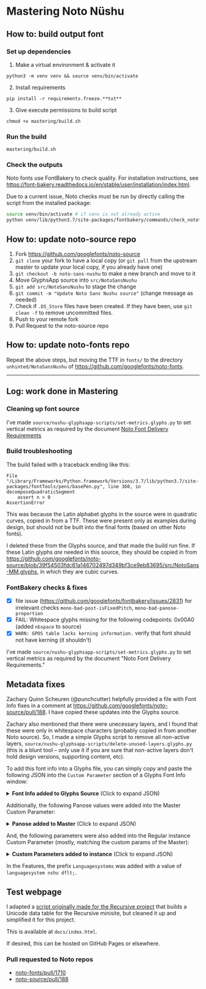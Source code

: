 # Mastering Noto Nüshu

## How to: build output font

### Set up dependencies

1. Make a virtual environment & activate it

```
python3 -m venv venv && source venv/bin/activate
```

2. Install requirements

```
pip install -r requirements.freeze.**txt**
```

3. Give execute permissions to build script

```
chmod +x mastering/build.sh
```

### Run the build

```
mastering/build.sh
```

### Check the outputs


Noto fonts use FontBakery to check quality. For installation instructions, see https://font-bakery.readthedocs.io/en/stable/user/installation/index.html.

Due to a current issue, Noto checks must be run by directly calling the script from the installed package:

```bash
source venv/bin/activate # if venv is not already active
python venv/lib/python3.7/site-packages/fontbakery/commands/check_notofonts.py fonts/NotoSansNushu-Regular.ttf
```

## How to: update noto-source repo

1. Fork https://github.com/googlefonts/noto-source
2. `git clone` your fork to have a local copy (or `git pull` from the upstream master to update your local copy, if you already have one)
3. `git checkout -b noto-sans-nushu` to make a new branch and move to it
4. Move GlyphsApp source into `src/NotoSansNushu`
5. `git add src/NotoSansNushu` to stage the change
6. `git commit -m "Update Noto Sans Nushu source"` (change message as needed)
7. Check if `.DS_Store` files have been created. If they have been, use `git clean -f` to remove uncommitted files.
8. Push to your remote fork
9. Pull Request to the noto-source repo

## How to: update noto-fonts repo

Repeat the above steps, but moving the TTF in `fonts/` to the directory `unhinted/NotoSansNushu` of https://github.com/googlefonts/noto-fonts.

---

## Log: work done in Mastering

### Cleaning up font source

I've made `source/nushu-glyphsapp-scripts/set-metrics.glyphs.py` to set vertical metrics as required by the document [Noto Font Delivery Requirements](https://github.com/arrowtype/noto-source/blob/bdf616554fca1b4c0e29a8cd52fdf3731d1c22a6/FONT_CONTRIBUTION.md)

### Build troubleshooting

The build failed with a traceback ending like this:

```
File "/Library/Frameworks/Python.framework/Versions/3.7/lib/python3.7/site-packages/fontTools/pens/basePen.py", line 360, in decomposeQuadraticSegment
    assert n > 0
AssertionError
```

This was because the Latin alphabet glyphs in the source were in quadratic curves, copied in from a TTF. These were present only as examples during design, but should not be built into the final fonts (based on other Noto fonts).

I deleted these from the Glyphs source, and that made the build run fine. If these Latin glyphs *are* needed in this source, they should be copied in from https://github.com/googlefonts/noto-source/blob/39f54503fdc61a146702497d349bf3ce9eb83695/src/NotoSans-MM.glyphs, in which they are cubic curves.

### FontBakery checks & fixes

 - [x] file issue (https://github.com/googlefonts/fontbakery/issues/2831) for irrelevant checks `mono-bad-post-isFixedPitch`, `mono-bad-panose-proportion` 
 - [x] FAIL: Whitespace glyphs missing for the following codepoints: 0x00A0 (added `nbspace` to source)
 - [x] `WARN: GPOS table lacks kerning information.` verify that font should not have kerning (it shouldn't)

I've made `source/nushu-glyphsapp-scripts/set-metrics.glyphs.py` to set vertical metrics as required by the document "Noto Font Delivery Requirements."

## Metadata fixes

Zachary Quinn Scheuren (@punchcutter) helpfully provided a file with Font Info fixes in a comment at https://github.com/googlefonts/noto-source/pull/188. I have copied these updates into the Glyphs source. 

Zachary also mentioned that there were unecessary layers, and I found that these were only in whitespace characters (probably copied in from another Noto source). So, I made a simple Glyphs script to remove all non-active layers, `source/nushu-glyphsapp-scripts/delete-unused-layers.glyphs.py` (this is a blunt tool – only use it if you are sure that non-active layers don't hold design versions, supporting content, etc).

To add this font info into a Glyphs file, you can simply copy and paste the following JSON into the `Custom Parameter` section of a Glyphs Font Info window:

<details>
<summary><b>Font Info added to Glyphs Source</b> (Click to expand JSON)</summary>


```json
(
        {
        vendorID = GOOG;
    },
        {
        unicodeRanges =         (
            0,
            1,
            31,
            45,
            57
        );
    },
        {
        "Use Typo Metrics" = 1;
    },
        {
        glyphOrder =         (
            ".notdef",
            NULL,
            CR,
            space,
            nbspace,
            u16FE1,
            u1B170,
            u1B171,
            u1B172,
            u1B173,
            u1B174,
            u1B175,
            u1B176,
            u1B177,
            u1B178,
            u1B179,
            u1B17A,
            u1B17B,
            u1B17C,
            u1B17D,
            u1B17E,
            u1B17F,
            u1B180,
            u1B181,
            u1B182,
            u1B183,
            u1B184,
            u1B185,
            u1B186,
            u1B187,
            u1B188,
            u1B189,
            u1B18A,
            u1B18B,
            u1B18C,
            u1B18D,
            u1B18E,
            u1B18F,
            u1B190,
            u1B191,
            u1B192,
            u1B193,
            u1B194,
            u1B195,
            u1B196,
            u1B197,
            u1B198,
            u1B199,
            u1B19A,
            u1B19B,
            u1B19C,
            u1B19D,
            u1B19E,
            u1B19F,
            u1B1A0,
            u1B1A1,
            u1B1A2,
            u1B1A3,
            u1B1A4,
            u1B1A5,
            u1B1A6,
            u1B1A7,
            u1B1A8,
            u1B1A9,
            u1B1AA,
            u1B1AB,
            u1B1AC,
            u1B1AD,
            u1B1AE,
            u1B1AF,
            u1B1B0,
            u1B1B1,
            u1B1B2,
            u1B1B3,
            u1B1B4,
            u1B1B5,
            u1B1B6,
            u1B1B7,
            u1B1B8,
            u1B1B9,
            u1B1BA,
            u1B1BB,
            u1B1BC,
            u1B1BD,
            u1B1BE,
            u1B1BF,
            u1B1C0,
            u1B1C1,
            u1B1C2,
            u1B1C3,
            u1B1C4,
            u1B1C5,
            u1B1C6,
            u1B1C7,
            u1B1C8,
            u1B1C9,
            u1B1CA,
            u1B1CB,
            u1B1CC,
            u1B1CD,
            u1B1CE,
            u1B1CF,
            u1B1D0,
            u1B1D1,
            u1B1D2,
            u1B1D3,
            u1B1D4,
            u1B1D5,
            u1B1D6,
            u1B1D7,
            u1B1D8,
            u1B1D9,
            u1B1DA,
            u1B1DB,
            u1B1DC,
            u1B1DD,
            u1B1DE,
            u1B1DF,
            u1B1E0,
            u1B1E1,
            u1B1E2,
            u1B1E3,
            u1B1E4,
            u1B1E5,
            u1B1E6,
            u1B1E7,
            u1B1E8,
            u1B1E9,
            u1B1EA,
            u1B1EB,
            u1B1EC,
            u1B1ED,
            u1B1EE,
            u1B1EF,
            u1B1F0,
            u1B1F1,
            u1B1F2,
            u1B1F3,
            u1B1F4,
            u1B1F5,
            u1B1F6,
            u1B1F7,
            u1B1F8,
            u1B1F9,
            u1B1FA,
            u1B1FB,
            u1B1FC,
            u1B1FD,
            u1B1FE,
            u1B1FF,
            u1B200,
            u1B201,
            u1B202,
            u1B203,
            u1B204,
            u1B205,
            u1B206,
            u1B207,
            u1B208,
            u1B209,
            u1B20A,
            u1B20B,
            u1B20C,
            u1B20D,
            u1B20E,
            u1B20F,
            u1B210,
            u1B211,
            u1B212,
            u1B213,
            u1B214,
            u1B215,
            u1B216,
            u1B217,
            u1B218,
            u1B219,
            u1B21A,
            u1B21B,
            u1B21C,
            u1B21D,
            u1B21E,
            u1B21F,
            u1B220,
            u1B221,
            u1B222,
            u1B223,
            u1B224,
            u1B225,
            u1B226,
            u1B227,
            u1B228,
            u1B229,
            u1B22A,
            u1B22B,
            u1B22C,
            u1B22D,
            u1B22E,
            u1B22F,
            u1B230,
            u1B231,
            u1B232,
            u1B233,
            u1B234,
            u1B235,
            u1B236,
            u1B237,
            u1B238,
            u1B239,
            u1B23A,
            u1B23B,
            u1B23C,
            u1B23D,
            u1B23E,
            u1B23F,
            u1B240,
            u1B241,
            u1B242,
            u1B243,
            u1B244,
            u1B245,
            u1B246,
            u1B247,
            u1B248,
            u1B249,
            u1B24A,
            u1B24B,
            u1B24C,
            u1B24D,
            u1B24E,
            u1B24F,
            u1B250,
            u1B251,
            u1B252,
            u1B253,
            u1B254,
            u1B255,
            u1B256,
            u1B257,
            u1B258,
            u1B259,
            u1B25A,
            u1B25B,
            u1B25C,
            u1B25D,
            u1B25E,
            u1B25F,
            u1B260,
            u1B261,
            u1B262,
            u1B263,
            u1B264,
            u1B265,
            u1B266,
            u1B267,
            u1B268,
            u1B269,
            u1B26A,
            u1B26B,
            u1B26C,
            u1B26D,
            u1B26E,
            u1B26F,
            u1B270,
            u1B271,
            u1B272,
            u1B273,
            u1B274,
            u1B275,
            u1B276,
            u1B277,
            u1B278,
            u1B279,
            u1B27A,
            u1B27B,
            u1B27C,
            u1B27D,
            u1B27E,
            u1B27F,
            u1B280,
            u1B281,
            u1B282,
            u1B283,
            u1B284,
            u1B285,
            u1B286,
            u1B287,
            u1B288,
            u1B289,
            u1B28A,
            u1B28B,
            u1B28C,
            u1B28D,
            u1B28E,
            u1B28F,
            u1B290,
            u1B291,
            u1B292,
            u1B293,
            u1B294,
            u1B295,
            u1B296,
            u1B297,
            u1B298,
            u1B299,
            u1B29A,
            u1B29B,
            u1B29C,
            u1B29D,
            u1B29E,
            u1B29F,
            u1B2A0,
            u1B2A1,
            u1B2A2,
            u1B2A3,
            u1B2A4,
            u1B2A5,
            u1B2A6,
            u1B2A7,
            u1B2A8,
            u1B2A9,
            u1B2AA,
            u1B2AB,
            u1B2AC,
            u1B2AD,
            u1B2AE,
            u1B2AF,
            u1B2B0,
            u1B2B1,
            u1B2B2,
            u1B2B3,
            u1B2B4,
            u1B2B5,
            u1B2B6,
            u1B2B7,
            u1B2B8,
            u1B2B9,
            u1B2BA,
            u1B2BB,
            u1B2BC,
            u1B2BD,
            u1B2BE,
            u1B2BF,
            u1B2C0,
            u1B2C1,
            u1B2C2,
            u1B2C3,
            u1B2C4,
            u1B2C5,
            u1B2C6,
            u1B2C7,
            u1B2C8,
            u1B2C9,
            u1B2CA,
            u1B2CB,
            u1B2CC,
            u1B2CD,
            u1B2CE,
            u1B2CF,
            u1B2D0,
            u1B2D1,
            u1B2D2,
            u1B2D3,
            u1B2D4,
            u1B2D5,
            u1B2D6,
            u1B2D7,
            u1B2D8,
            u1B2D9,
            u1B2DA,
            u1B2DB,
            u1B2DC,
            u1B2DD,
            u1B2DE,
            u1B2DF,
            u1B2E0,
            u1B2E1,
            u1B2E2,
            u1B2E3,
            u1B2E4,
            u1B2E5,
            u1B2E6,
            u1B2E7,
            u1B2E8,
            u1B2E9,
            u1B2EA,
            u1B2EB,
            u1B2EC,
            u1B2ED,
            u1B2EE,
            u1B2EF,
            u1B2F0,
            u1B2F1,
            u1B2F2,
            u1B2F3,
            u1B2F4,
            u1B2F5,
            u1B2F6,
            u1B2F7,
            u1B2F8,
            u1B2F9,
            u1B2FA,
            u1B2FB
        );
    },
        {
        description = "Designed by Lisa Huang";
    },
        {
        license = "This Font Software is licensed under the SIL Open Font License, Version 1.1. This Font Software is distributed on an \"AS IS\" BASIS, WITHOUT WARRANTIES OR CONDITIONS OF ANY KIND, either express or implied. See the SIL Open Font License for the specific language, permissions and limitations governing your use of this Font Software.";
    },
        {
        licenseURL = "http://scripts.sil.org/OFL";
    },
        {
        trademark = "Noto is a trademark of Google Inc.";
    },
        {
        versionString = "Version 2.000";
    },
        {
        fsType =         (
        );
    },
        {
        codePageRanges =         (
            1252
        );
    },
        {
        Axes =         (
                        {
                Name = Weight;
                Tag = wght;
            }
        );
    },
        {
        "Has WWS Names" = 1;
    },
        {
        "Don't use Production Names" = 1;
    }
)
```

</details>

Additionally, the following Panose values were added into the Master Custom Parameter:

<details>
<summary><b>Panose added to Master</b> (Click to expand JSON)</summary>

```json
(
        {
        panose =         (
            2,
            11,
            2,
            2,
            4,
            5,
            4,
            2,
            2,
            4
        );
    }
)
```

</details>

And, the following parameters were also added into the Regular instance Custom Parameter (mostly, matching the custom params of the Master):

<details>
<summary><b>Custom Parameters added to instance</b> (Click to expand JSON)</summary>

```json
(
        {
        weightClass = 400;
    },
        {
        panose =         (
            2,
            11,
            5,
            2,
            4,
            5,
            4,
            2,
            2,
            4
        );
    },
        {
        xHeight = 536;
    },
        {
        typoAscender = 1069;
    },
        {
        typoDescender = "-321";
    },
        {
        typoLineGap = 0;
    },
        {
        winAscent = 1069;
    },
        {
        winDescent = 321;
    },
        {
        hheaAscender = 1069;
    },
        {
        hheaDescender = "-321";
    },
        {
        hheaLineGap = 0;
    },
        {
        underlinePosition = "-100";
    },
        {
        underlineThickness = 50;
    }
)
```

</details>

In the Features, the prefix `Languagesystems` was added with a value of `languagesystem nshu dflt;`.

## Test webpage

I adapted a [script originally made for the Recursive project](https://github.com/arrowtype/recursive/blob/23bf5fdbf5938a5ac533c7d8bd969226d939e882/src/build-scripts/data-tables-for-website/build-html-unicode-grid-from-string.py) that builds a Unicode data table for the Recursive minisite, but cleaned it up and simplified it for this project.

This is available at `docs/index.html`.

If desired, this can be hosted on GitHub Pages or elsewhere.

### Pull requested to Noto repos

- [noto-fonts/pull/1710](https://github.com/googlefonts/noto-fonts/pull/1710)
- [noto-source/pull/188](https://github.com/googlefonts/noto-source/pull/188)

